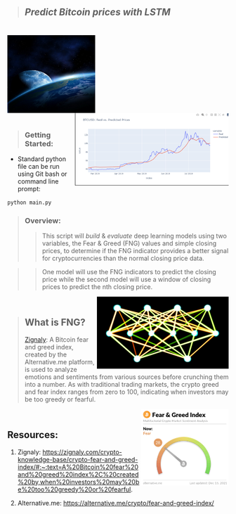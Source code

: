 >## *Predict Bitcoin prices with LSTM*  
#

<img src="Images/Earth.jfif" align="center" width="200px"/>
<br clear="center"/>
<img src="Images/results.png" align="right" width="350px"/>

#

>### Getting Started:
>> 
- Standard python file can be run using Git bash or command line prompt:

```bash
python main.py
```

>### Overview: 
>> This script will *build* & *evaluate* deep learning models using two variables, the Fear & Greed (FNG) values and simple closing prices, to determine if the FNG indicator provides a better signal for cryptocurrencies than the normal closing price data.

>> One model will use the FNG indicators to predict the closing price while the second model will use a window of closing prices to predict the nth closing price.

<img src="Images/neural_network.png" align="right" width="300px"/>
<br clear="center"/>


>## What is FNG?
> [Zignaly](https://zignaly.com/crypto-knowledge-base/crypto-fear-and-greed-index/#:~:text=A%20Bitcoin%20fear%20and%20greed%20index%2C%20created%20by,when%20investors%20may%20be%20too%20greedy%20or%20fearful.): A Bitcoin fear and greed index, created by the Alternative.me platform, is used to analyze emotions and sentiments from various sources before crunching them into a number. As with traditional trading markets, the crypto greed and fear index ranges from zero to 100, indicating when investors may be too greedy or fearful.
>
<img src="Images/F&G.png" align="right" width="200px"/>
<br clear="center"/>

## Resources:
1. Zignaly:
https://zignaly.com/crypto-knowledge-base/crypto-fear-and-greed-index/#:~:text=A%20Bitcoin%20fear%20and%20greed%20index%2C%20created%20by,when%20investors%20may%20be%20too%20greedy%20or%20fearful.

2. Alternative.me:
https://alternative.me/crypto/fear-and-greed-index/